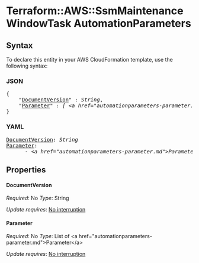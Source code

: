 # Terraform::AWS::SsmMaintenanceWindowTask AutomationParameters

## Syntax

To declare this entity in your AWS CloudFormation template, use the following syntax:

### JSON

<pre>
{
    "<a href="#documentversion" title="DocumentVersion">DocumentVersion</a>" : <i>String</i>,
    "<a href="#parameter" title="Parameter">Parameter</a>" : <i>[ &lt;a href=&#34;automationparameters-parameter.md&#34;&gt;Parameter&lt;/a&gt;, ... ]</i>
}
</pre>

### YAML

<pre>
<a href="#documentversion" title="DocumentVersion">DocumentVersion</a>: <i>String</i>
<a href="#parameter" title="Parameter">Parameter</a>: <i>
      - &lt;a href=&#34;automationparameters-parameter.md&#34;&gt;Parameter&lt;/a&gt;</i>
</pre>

## Properties

#### DocumentVersion

_Required_: No
_Type_: String

_Update requires_: [No interruption](https://docs.aws.amazon.com/AWSCloudFormation/latest/UserGuide/using-cfn-updating-stacks-update-behaviors.html#update-no-interrupt)

#### Parameter

_Required_: No
_Type_: List of &lt;a href=&#34;automationparameters-parameter.md&#34;&gt;Parameter&lt;/a&gt;

_Update requires_: [No interruption](https://docs.aws.amazon.com/AWSCloudFormation/latest/UserGuide/using-cfn-updating-stacks-update-behaviors.html#update-no-interrupt)


